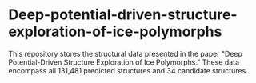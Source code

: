 # Deep-potential-driven-structure-exploration-of-ice-polymorphs
This repository stores the structural data presented in the paper "Deep Potential-Driven Structure Exploration of Ice Polymorphs." These data encompass all 131,481 predicted structures and 34 candidate structures.
